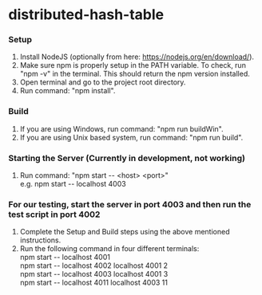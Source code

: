# distributed-hash-table

### Setup
1. Install NodeJS (optionally from here: https://nodejs.org/en/download/).
2. Make sure npm is properly setup in the PATH variable. To check, run "npm -v" in the terminal. This should return the npm version installed.
1. Open terminal and go to the project root directory.
2. Run command: "npm install".

### Build
1. If you are using Windows, run command: "npm run buildWin".
2. If you are using Unix based system, run command: "npm run build".

### Starting the Server (Currently in development, not working)
1. Run command: "npm start -- \<host> \<port>" <br />
    e.g. npm start -- localhost 4003


### For our testing, start the server in port 4003 and then run the test script in port 4002
1. Complete the Setup and Build steps using the above mentioned instructions.
2. Run the following command in four different terminals: <br />
    npm start -- localhost 4001 <br />
    npm start -- localhost 4002 localhost 4001 2 <br />
    npm start -- localhost 4003 localhost 4001 3 <br />
    npm start -- localhost 4011 localhost 4003 11 <br />
